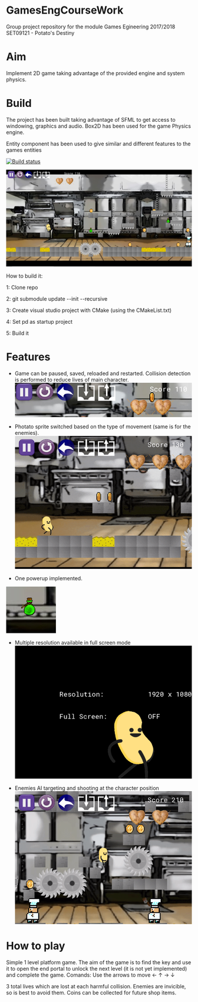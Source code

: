 # GamesEngCourseWork
Group project repository for the module Games Egineering 2017/2018 SET09121 - Potato's Destiny  

# Aim
Implement 2D game taking advantage of the provided engine and system physics.

# Build
The project has been built taking advantage of SFML to get access to windowing, graphics and audio. Box2D has been used for the game Physics engine.

Entity component has been used to give similar and different features to the games entities

[![Build status](https://ci.appveyor.com/api/projects/status/s56gtqedqdl563d8?svg=true)](https://ci.appveyor.com/project/Willyees/games-cw)

![potatosdestiny](https://github.com/Willyees/Games_cw/blob/assets/assets/potatosdestiny.png)


How to build it:

1: Clone repo

2: git submodule update --init --recursive

3: Create visual studio project with CMake (using the CMakeList.txt)

4: Set pd as startup project

5: Build it

# Features
- Game can be paused, saved, reloaded and restarted. Collision detection is performed to reduce lives of main character. 
![features](https://github.com/Willyees/Games_cw/blob/assets/assets/features.png)

- Photato sprite switched based on the type of movement (same is for the enemies). 
![sprite](https://github.com/Willyees/Games_cw/blob/assets/assets/sprite.gif)

- One powerup implemented. 

![powerup](https://github.com/Willyees/Games_cw/blob/assets/assets/powerup.png)

- Multiple resolution available in full screen mode
![resolutions](https://github.com/Willyees/Games_cw/blob/assets/assets/resolution.png)

- Enemies AI targeting and shooting at the character position
![shooting](https://github.com/Willyees/Games_cw/blob/assets/assets/sprite_shooting.gif)


# How to play
Simple 1 level platform game. The aim of the game is to find the key and use it to open the end portal to unlock the next level (it is not yet implemented) and complete the game.
Comands: Use the arrows to move ← ↑ → ↓

3 total lives which are lost at each harmful collision. Enemies are invicible, so is best to avoid them. Coins can be collected for future shop items.
